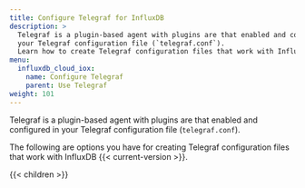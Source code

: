 ```yaml
---
title: Configure Telegraf for InfluxDB
description: >
  Telegraf is a plugin-based agent with plugins are that enabled and configured in
  your Telegraf configuration file (`telegraf.conf`).
  Learn how to create Telegraf configuration files that work with InfluxDB.
menu:
  influxdb_cloud_iox:
    name: Configure Telegraf
    parent: Use Telegraf
weight: 101
---
```


Telegraf is a plugin-based agent with plugins are that enabled and configured in
your Telegraf configuration file (`telegraf.conf`).

The following are options you have for creating Telegraf configuration files
that work with InfluxDB {{< current-version >}}.

{{< children >}}